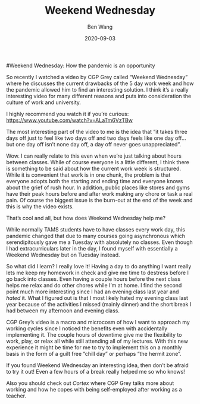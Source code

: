 ﻿---
slug: "/blog/weekend-wednesday"
date: "2020-09-03"
title: "Weekend Wednesday"
author: "Ben Wang"
---
#Weekend Wednesday: How the pandemic is an opportunity


So recently I watched a video by CGP Grey called “Weekend Wednesday” where he discusses the current drawbacks of the 5 day work week and how the pandemic allowed him to find an interesting solution. I think it’s a really interesting video for many different reasons and puts into consideration the culture of work and university. 


I highly recommend you watch it if you’re curious: https://www.youtube.com/watch?v=ALaTm6VzTBw


The most interesting part of the video to me is the idea that “it takes three days off just to feel like two days off and two days feels like one day off… but one day off isn’t none day off, a day off never goes unappreciated”. 


Wow. I can really relate to this even when we’re just talking about hours between classes. While of course everyone is a little different, I think there is something to be said about how the current work week is structured. While it is convenient that work is in one chunk, the problem is that everyone adopts both the starting and ending time and everyone knows about the grief of rush hour. In addition, public places like stores and gyms have their peak hours before and after work making any chore or task a real pain. Of course the biggest issue is the burn-out at the end of the week and this is why the video exists.


That’s cool and all, but how does Weekend Wednesday help me?


While normally TAMS students have to have classes every work day, this pandemic changed that due to many courses going asynchronous which serendipitously gave me a Tuesday with absolutely no classes. Even though I had extracurriculars later in the day, I found myself with essentially a Weekend Wednesday but on Tuesday instead.


So what did I learn? I really love it! Having a day to do anything I want really lets me keep my homework in check and give me time to destress before I go back into classes. Even having a couple hours before the next class helps me relax and do other chores while I’m at home. I find the second point much more interesting since I had an evening class last year and *hated* it. What I figured out is that I most likely hated my evening class last year because of the activities I missed (mainly dinner) and the short break I had between my afternoon and evening class.


CGP Grey’s video is a macro and microcosm of how I want to approach my working cycles since I noticed the benefits even with accidentally implementing it. The couple hours of downtime give me the flexibility to work, play, or relax all while still attending all of my lectures. With this new experience it might be time for me to try to implement this on a monthly basis in the form of a guilt free “chill day” or perhaps “the hermit zone”.


If you found Weekend Wednesday an interesting idea, then don’t be afraid to try it out! Even a few hours of a break really helped me so who knows!


Also you should check out *Cortex* where CGP Grey talks more about working and how he copes with being self-employed after working as a teacher.